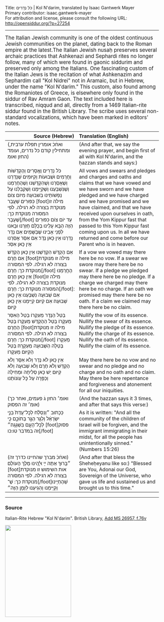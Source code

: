<html>
<head></head>
<body>
Title: כֹּל נְדָרִים | Kol N'darim, translated by Isaac Gantwerk Mayer<br />
Primary contributor: isaac.gantwerk-mayer<br />
For attribution and license, please consult the following URL: <a href="http://opensiddur.org/?p=27254">http://opensiddur.org/?p=27254</a>
<p />
<hr />

<div class="english" style="font-size: 1.2em;">
The Italian Jewish community is one of the oldest continuous Jewish communities on the planet, dating back to the Roman empire at the latest.The Italian Jewish nusaḥ preserves several archaic practices that Ashkenazi and Sephardi rites no longer follow, many of which were found in gaonic siddurim and preserved only among the Italians. One fascinating custom of the Italian Jews is the recitation of what Ashkenazim and Sephardim call "Kol Nidrei" not in Aramaic, but in Hebrew, under the name "Kol N'darim." This custom, also found among the Romaniotes of Greece, is elsewhere only found in the siddur of Rav Amram Gaon. The text included here is transcribed, niqqud and all, directly from a 1469 Italian-rite siddur found in the British Library. The scribe uses several non-standard vocalizations, which have been marked in editors' notes.
</div>

<table style="margin-left: auto;margin-right: auto;" class="draggable">
<thead><tr><th id="x" style="text-align: right;">Source (Hebrew)</th><th style="text-align: left;">Translation (English)</th></tr></thead>
<tbody>
<tr><td style="vertical-align:top;" width="46%">
<div class="liturgy"><span lang="he">
(ואחׄכׄ אומרין תפלת ערבית, ומתחילין קודם כל נדרים, ועומד החזן ואומ)
</span></div></td>
 
<td style="vertical-align:top;" width="53%">
<div class="english">
(And after that, we say the evening prayer, and begin first of all with Kol N'darim, and the ḥazzan stands and says:)
</div></td></tr>


<tr><td style="vertical-align:top;" width="46%">
<div class="liturgy"><span lang="he">
כֹּל נְדָרִים וֶאֱסָרִים וְהֶקְדֵשׁוֹת וַחֲרָמִים וּשְׁבוּעוֹת וְקִיּוּמִים שֶׁנָּדַרְנוּ וְשֶׁאָסַרְנוּ וְשֶׁהִקְדַּשְׁנוּ וְשֶׁהֶחֶרַמְנוּ וְשֶׁנִּשְׁבַּעְנוּ וְשֶׁקִּיָּימְנוּ וְשֶׁקִּבַּלְנוּ עַל נַפְשׁוֹתֵינוּ בִשׁבוּעָה׃ מִיּוֹם צוֹם כִּפּוּרִים שֶׁעֲבַר [foot]מילה זו מנוקדת בצורה לא רגילה. לפי המסורה מנוקדת כך: שֶׁעָבָר[/foot] עַד יוֹם צוֹם כִּפּוּרִים הַזֶּה הַבָּא עָלֵינוּ׃ בְכֻלָּם חָזַרְנוּ וּבָאנוּ לִפְנֵי אָבִינוּ שֶׁבַּשָּׁמַיִם׃ אִם נֶדֶר נָדַרְנוּ אֵין כָּאן נֶדֶר׃ אִם אִסַּר אָסַרְנוּ אֵין כָּאן אִסַּר׃ 
</span></div></td>
 
<td style="vertical-align:top;" width="53%">
<div class="english">
All vows and swears and pledges and charges and oaths and claims that we have vowed and we have sworn and we have pledged and we have charged and we have promised and we have claimed, and that we have received upon ourselves in oath, from the Yom Kippur fast that passed to this Yom Kippur fast coming upon us. In all we have returned and come before our Parent who is in heaven. 
</div></td></tr>


<tr><td style="vertical-align:top;" width="46%">
<div class="liturgy"><span lang="he">
אִם הֶקְדֵּשׁ הִקְדַּשְׁנוּ אֵין כָּאן הֶקְדֵּשׁ׃ אִם חֶרֶם [foot]מילה זו מנוקדת בצורה לא רגילה. לפי המסורה מנוקדת כך: חֵרֶם[/foot] הֶחֱרַמְנוּ אֵין כָּאן חֶרֶם [foot]מילה זו מנוקדת בצורה לא רגילה. לפי המסורה מנוקדת כך: חֵרֶם[/foot]׃ אִם שְׁבוּעָה נִשְׁבַּעְנוּ אֵין כָּאן שְׁבוּעָה׃ אִם קִיּוּם קִיַּימְנוּ אֵין כָּאן קִיּוּם׃ 
</span></div></td>
 
<td style="vertical-align:top;" width="53%">
<div class="english">
If a vow we vowed may there here be no vow. If a swear we swore may there here be no swear. If a pledge we pledged may there here be no pledge. If a charge we charged may there here be no charge. If an oath we promised may there here be no oath. If a claim we claimed may there here be no claim. 
</div></td></tr>


<tr><td style="vertical-align:top;" width="46%">
<div class="liturgy"><span lang="he">
בַּטֵל הַנֶּדֶר מֵעִקָרוֹ׃ בַּטֵל הַאִסַּר מֵעִקָרוֹ׃ בַּטֵל הַהֶקְדֵּשׁ מֵעִקָרוֹ׃ בַּטֵל הַחֶרֶם [foot]מילה זו מנוקדת בצורה לא רגילה. לפי המסורה מנוקדת כך: חֵרֶם[/foot] מֵעִקָרוֹ׃ בְּטֵלָה הַשְּׁבוּעָה מֵעִקָרָהּ׃ בַּטֵל הַקִיּוּם מֵעִקָרוֹ׃ 
</span></div></td>
 
<td style="vertical-align:top;" width="53%">
<div class="english">
Nullify the vow of its essence. Nullify the swear of its essence. Nullify the pledge of its essence. Nullify the charge of its essence. Nullify the oath of its essence. Nullify the claim of its essence. 
</div></td></tr>


<tr><td style="vertical-align:top;" width="46%">
<div class="liturgy"><span lang="he">
אֵין כָּאן לֹא נֶדֶר וְלֹא אִסָּר וְלֹא הֶקְדֵּשׁ וְלֹא חֶרֶם וְלֹא שְׁבוּעָה וְלֹא קִיּוּם׃ יֵשׁ כָּאן סְלִיחָה וּמְחִילָה וְכַפָּרָה עַל כׇּל עַוֹנוֹתֵנוּ׃
</span></div></td>
 
<td style="vertical-align:top;" width="53%">
<div class="english">
May there here be no vow and no swear and no pledge and no charge and no oath and no claim. May there be here repentance and forgiveness and atonement for all our iniquities.
</div></td></tr>


<tr><td style="vertical-align:top;" width="46%">
<div class="liturgy"><span lang="he">
(ואומ׳ החזן גׄ פעמים, ואחר כך אומ׳ זה הפסוק)
</span></div></td>
 
<td style="vertical-align:top;" width="53%">
<div class="english">
(And the ḥazzan says it 3 times, and after that says this verse:)
</div></td></tr>


<tr><td style="vertical-align:top;" width="46%">
<div class="liturgy"><span lang="he">
כְּכָתוּב ״וְנִסְלַ֗ח לְכׇל־עֲדַת֙ בְּנֵ֣י יִשְׂרָאֵ֔ל וְלַגֵּ֖ר הַגָּ֣ר בְּתוֹכָ֑ם כִּ֥י לְכׇל־הָעָ֖ם בִּשְׁגָגָֽה׃״ [foot]פסוק זה במדבר טו:כו[/foot]
</span></div></td>
 
<td style="vertical-align:top;" width="53%">
<div class="english">
As it is written: "And all the community of the children of Israel will be forgiven, and the immigrant immigrating in their midst, for all the people has unintentionally sinned." (Numbers 15:26)
</div></td></tr>


<tr><td style="vertical-align:top;" width="46%">
<div class="liturgy"><span lang="he">
(ואחׄכׄ מברך שהחיינו כדרך זה)
״בָּרוּךְ אַתָּה ײָ ﭏֱֹהֵינוּ מֶלֶךְ הָעוֹלָם [foot]אות השימוש זו מנוקדת בצורה לא רגילה. לפי המסורה מנוקדת כך: שֶׁ־[/foot]שְׁהֶחֵיָינוּ וְקִיְּימַנוּ וְהִגִיעַנוּ לִזְמָן הַזֶּה״
</span></div></td>
 
<td style="vertical-align:top;" width="53%">
<div class="english">
(And after that bless the Sheheḥeyanu like so:)
"Blessed are You, Adonai our God, Sovereign of the Universe, who gave us life and sustained us and brought us to this time."
</div></td></tr>
</tbody></table>

<hr />

<h3>Source</h3>

Italian‪-‬Rite Hebrew ‪"‬Kol N‪'‬darim‪".‬ British Library, <a href="http://www.bl.uk/manuscripts/Viewer.aspx?ref=add_ms_26957_f076v">Add MS 26957‪,‬ f.76v</a>

<a href="http://www.bl.uk/manuscripts/Viewer.aspx?ref=add_ms_26957_f076v"><img src="https://opensiddur.org/wp-content/uploads/2019/09/kol-nedarim-full-page-small-216x300.png" alt="" width="216" height="300" class="alignleft size-medium wp-image-27258" /></a>
</body>
</html>
